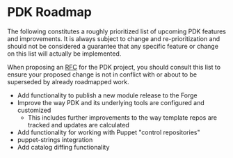 # PDK Roadmap

The following constitutes a roughly prioritized list of upcoming PDK features and improvements. It is always subject to
change and re-prioritization and should not be considered a guarantee that any specific feature or change on this list
will actually be implemented.

When proposing an [RFC] for the PDK project, you should consult this list to ensure your proposed change is not in
conflict with or about to be superseded by already roadmapped work.

- Add functionality to publish a new module release to the Forge
- Improve the way PDK and its underlying tools are configured and customized
  - This includes further improvements to the way template repos are tracked and updates are calculated
- Add functionality for working with Puppet "control repositories"
- puppet-strings integration
- Add catalog diffing functionality


[RFC]: README.md#rfcs
